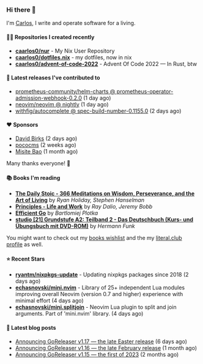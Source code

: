 ### Hi there 👋

I'm [Carlos](https://caarlos0.dev), I write and operate software for a living.

#### 👨‍💻 Repositories I created recently
- **[caarlos0/nur](https://github.com/caarlos0/nur)** - My Nix User Repository
- **[caarlos0/dotfiles.nix](https://github.com/caarlos0/dotfiles.nix)** - my dotfiles, now in nix
- **[caarlos0/advent-of-code-2022](https://github.com/caarlos0/advent-of-code-2022)** - Advent Of Code 2022 — In Rust, btw

#### 🚀 Latest releases I've contributed to


- [prometheus-community/helm-charts @ prometheus-operator-admission-webhook-0.2.0](https://github.com/prometheus-community/helm-charts/releases/tag/prometheus-operator-admission-webhook-0.2.0) (1 day ago)
- [neovim/neovim @ nightly](https://github.com/neovim/neovim/releases/tag/nightly) (1 day ago)
- [withfig/autocomplete @ spec-build-number-0.1155.0](https://github.com/withfig/autocomplete/releases/tag/spec-build-number-0.1155.0) (2 days ago)

#### ❤️ Sponsors
- [David Birks](https://github.com/dbirks) (2 days ago)
- [pococms](https://github.com/pococms) (2 weeks ago)
- [Misite Bao](https://github.com/misitebao) (1 month ago)

Many thanks everyone! 🙏

#### 📚 Books I'm reading
- **[The Daily Stoic - 366 Meditations on Wisdom, Perseverance, and the Art of Living](https://literal.club/caarlos0/book/the-daily-stoic-lbfbd)** by _Ryan Holiday, Stephen Hanselman_
- **[Principles - Life and Work](https://literal.club/caarlos0/book/ray-dalioray-daliojeremy-bobbprinciples-a9caw)** by _Ray Dalio, Jeremy Bobb_
- **[Efficient Go](https://literal.club/caarlos0/book/bartlomiej-plotka-efficient-go-h2xgm)** by _Bartlomiej Plotka_
- **[studio [21] Grundstufe A2: Teilband 2 - Das Deutschbuch (Kurs- und Übungsbuch mit DVD-ROM)](https://literal.club/caarlos0/book/hermann-funk-studio-21-grundstufe-a2-teilband-2-das-deutschbuch-kurs-und-ubungsbuch-mit-dvd-rom-9zuoy)** by _Hermann Funk_

You might want to check out my [books
wishlist](https://www.amazon.com.br/hz/wishlist/ls/EB8P7VS717SV) and the my
[literal.club profile](https://literal.club/caarlos0) as well.

#### ⭐ Recent Stars
- **[ryantm/nixpkgs-update](https://github.com/ryantm/nixpkgs-update)** - Updating nixpkgs packages since 2018 (2 days ago)
- **[echasnovski/mini.nvim](https://github.com/echasnovski/mini.nvim)** - Library of 25+ independent Lua modules improving overall Neovim (version 0.7 and higher) experience with minimal effort (4 days ago)
- **[echasnovski/mini.splitjoin](https://github.com/echasnovski/mini.splitjoin)** - Neovim Lua plugin to split and join arguments. Part of 'mini.nvim' library.  (4 days ago)

#### 📄 Latest blog posts
- [Announcing GoReleaser v1.17 — the late Easter release](https://carlosbecker.com/posts/goreleaser-v1.17/) (6 days ago)
- [Announcing GoReleaser v1.16 — the late February release](https://carlosbecker.com/posts/goreleaser-v1.16/) (1 month ago)
- [Announcing GoReleaser v1.15 — the first of 2023](https://carlosbecker.com/posts/goreleaser-v1.15/) (2 months ago)
